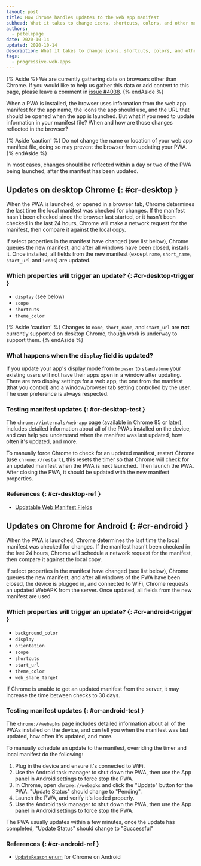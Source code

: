 ```yaml
---
layout: post
title: How Chrome handles updates to the web app manifest
subhead: What it takes to change icons, shortcuts, colors, and other metadata for your PWA
authors:
  - petelepage
date: 2020-10-14
updated: 2020-10-14
description: What it takes to change icons, shortcuts, colors, and other metadata in your web app manifest for your PWA.
tags:
  - progressive-web-apps
---
```


{% Aside %}
We are currently gathering data on browsers other than Chrome. If you would
like to help us gather this data or add content to this page, please leave a
comment in [issue #4038](https://github.com/GoogleChrome/web.dev/issues/4038).
{% endAside %}

When a PWA is installed, the browser uses information from the web app
manifest for the app name, the icons the app should use, and the URL that
should be opened when the app is launched. But what if you need to update
information in your manifest file? When and how are those changes reflected
in the browser?

{% Aside 'caution' %}
Do not change the name or location of your web app manifest file, doing so
may prevent the browser from updating your PWA.
{% endAside %}

In most cases, changes should be reflected within a day or two of the
PWA being launched, after the manifest has been updated.

## Updates on desktop Chrome {: #cr-desktop }

When the PWA is launched, or opened in a browser tab, Chrome determines the
last time the local manifest was checked for changes. If the manifest hasn't
been checked since the browser last started, or it hasn't been checked in the
last 24 hours, Chrome will make a network request for the manifest, then
compare it against the local copy.

If select properties in the manifest have changed (see list below), Chrome
queues the new manifest, and after all windows have been closed, installs it.
Once installed, all fields from the new manifest (except `name`, `short_name`,
`start_url` and `icons`) are updated. 

### Which properties will trigger an update? {: #cr-desktop-trigger }

* `display` (see below)
* `scope`
* `shortcuts`
* `theme_color`

{% Aside 'caution' %}
Changes to `name`, `short_name`, and `start_url` are **not** currently
supported on desktop Chrome, though work is underway to support them.
{% endAside %}

<!-- CrBug for name/shortname https://crbug.com/1088338 -->
<!-- CrBug for start_url https://crbug.com/1095947 -->

### What happens when the `display` field is updated?

If you update your app's display mode from `browser` to `standalone` your
existing users will not have their apps open in a window after updating. There
are two display settings for a web app, the one from the manifest (that you
control) and a window/browser tab setting controlled by the user. The user
preference is always respected.

### Testing manifest updates {: #cr-desktop-test }

The `chrome://internals/web-app` page (available in Chrome 85 or later),
includes detailed information about all of the PWAs installed on the device,
and can help you understand when the manifest was last updated, how often
it's updated, and more.

To manually force Chrome to check for an updated manifest, restart Chrome
(use `chrome://restart`), this resets the timer so that Chrome will check for
an updated manifest when the PWA is next launched. Then launch the PWA.
After closing the PWA, it should be updated with the new manifest properties.

### References {: #cr-desktop-ref }

* [Updatable Web Manifest Fields][updatable-manifest-doc]

## Updates on Chrome for Android {: #cr-android }

When the PWA is launched, Chrome determines the last time the local manifest
was checked for changes. If the manifest hasn't been checked in the last 24
hours, Chrome will schedule a network request for the manifest, then compare
it against the local copy.

If select properties in the manifest have changed (see list below), Chrome
queues the new manifest, and after all windows of the PWA have been closed,
the device is plugged in, and connected to WiFi, Chrome requests an updated
WebAPK from the server. Once updated, all fields from the new manifest are
used.

### Which properties will trigger an update? {: #cr-android-trigger }

* `background_color`
* `display`
* `orientation`
* `scope`
* `shortcuts`
* `start_url`
* `theme_color`
* `web_share_target`

If Chrome is unable to get an updated manifest from the server, it may
increase the time between checks to 30 days.

### Testing manifest updates {: #cr-android-test }

The `chrome://webapks` page includes detailed information about all of the
PWAs installed on the device, and can tell you when the manifest was last
updated, how often it's updated, and more.

To manually schedule an update to the manifest, overriding the timer and
local manifest do the following:

1. Plug in the device and ensure it's connected to WiFi.
2. Use the Android task manager to shut down the PWA, then use the App panel
   in Android settings to force stop the PWA.
3. In Chrome, open `chrome://webapks` and click the "Update" button for the
   PWA. "Update Status" should change to "Pending".
4. Launch the PWA, and verify it's loaded properly.
5. Use the Android task manager to shut down the PWA, then use the App panel
   in Android settings to force stop the PWA.

The PWA usually updates within a few minutes, once the update has completed,
"Update Status" should change to "Successful"

### References {: #cr-android-ref }

* [`UpdateReason` enum][update-enum] for Chrome on Android

[updatable-manifest-doc]: https://docs.google.com/document/d/1twU_yAoTDp4seZMmqrDzJFQtrM7Z60jXHkXjMIO2VpM/preview
[update-enum]: https://cs.chromium.org/chromium/src/chrome/browser/android/webapk/webapk.proto?l=35
